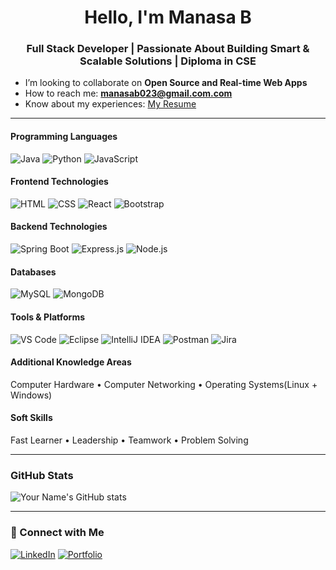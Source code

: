 <h1 align="center">Hello, I'm Manasa B</h1>
<h3 align="center">Full Stack Developer | Passionate About Building Smart & Scalable Solutions | Diploma in CSE</h3>

-  I’m looking to collaborate on **Open Source and Real-time Web Apps**
-  How to reach me: **manasab023@gmail.com.com**
- Know about my experiences: [My Resume](https://github.com/user-attachments/files/20628049/resume.pdf)

---

#### Programming Languages  
![Java](https://img.shields.io/badge/Java-ED8B00?style=flat&logo=java&logoColor=white)
![Python](https://img.shields.io/badge/Python-3670A0?style=flat&logo=python&logoColor=white)
![JavaScript](https://img.shields.io/badge/JavaScript-F7DF1E?style=flat&logo=javascript&logoColor=black)

#### Frontend Technologies  
![HTML](https://img.shields.io/badge/HTML5-E34F26?style=flat&logo=html5&logoColor=white)
![CSS](https://img.shields.io/badge/CSS3-1572B6?style=flat&logo=css3&logoColor=white)
![React](https://img.shields.io/badge/React-20232A?style=flat&logo=react&logoColor=61DAFB)
![Bootstrap](https://img.shields.io/badge/Bootstrap-563d7c?style=flat&logo=bootstrap&logoColor=white)


####  Backend Technologies  
![Spring Boot](https://img.shields.io/badge/Spring_Boot-6DB33F?style=flat&logo=spring-boot&logoColor=white)
![Express.js](https://img.shields.io/badge/Express.js-000000?style=flat&logo=express&logoColor=white)
![Node.js](https://img.shields.io/badge/Node.js-339933?style=flat&logo=node.js&logoColor=white)


#### Databases  
![MySQL](https://img.shields.io/badge/MySQL-005C84?style=flat&logo=mysql&logoColor=white)
![MongoDB](https://img.shields.io/badge/MongoDB-4EA94B?style=flat&logo=mongodb&logoColor=white)


####  Tools & Platforms  
![VS Code](https://img.shields.io/badge/VS_Code-007ACC?style=flat&logo=visual-studio-code&logoColor=white)
![Eclipse](https://img.shields.io/badge/Eclipse-2C2255?style=flat&logo=eclipse&logoColor=white)
![IntelliJ IDEA](https://img.shields.io/badge/IntelliJ_IDEA-000000?style=flat&logo=intellij-idea&logoColor=white)
![Postman](https://img.shields.io/badge/Postman-FF6C37?style=flat&logo=postman&logoColor=white)
![Jira](https://img.shields.io/badge/Jira-0052CC?style=flat&logo=jira&logoColor=white)

#### Additional Knowledge Areas  
 Computer Hardware •  Computer Networking •  Operating Systems(Linux + Windows)

####  Soft Skills  
Fast Learner • Leadership • Teamwork • Problem Solving

---

### GitHub Stats
![Your Name's GitHub stats](https://github-readme-stats.vercel.app/api?username=yourusername&show_icons=true&theme=radical)

---

### 🔗 Connect with Me
[![LinkedIn](https://img.shields.io/badge/LinkedIn-blue?style=flat&logo=linkedin&logoColor=white)](https://linkedin.com/in/yourprofile)
[![Portfolio](https://img.shields.io/badge/Portfolio-black?style=flat&logo=github&logoColor=white)](https://yourportfolio.com)

